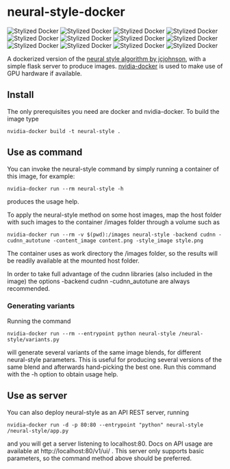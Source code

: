 # neural-style-docker

![Stylized Docker](./img/docker_afremov_sw5000_ss1.png)
![Stylized Docker](./img/docker_broca_sw5000_ss1.png)
![Stylized Docker](./img/docker_brownrays_sw375_ss1.png)
![Stylized Docker](./img/docker_ediaonise_sw1500_ss1.png)
![Stylized Docker](./img/docker_edimburgGraffit_sw20000.0_ss1.png)
![Stylized Docker](./img/docker_himesama_sw10000_ss1.png)
![Stylized Docker](./img/docker_paisaje_urbano-hundertwasser_sw2000_ss1.png)
![Stylized Docker](./img/docker_potatoes_sw375_ss1.png)
![Stylized Docker](./img/docker_RenoirDogesPalaceVenice_sw1500_ss1.png)
![Stylized Docker](./img/docker_revellerAndCourtesan_sw2000_ss1.png)
![Stylized Docker](./img/docker_seated-nude_sw375_ss1.png)
![Stylized Docker](./img/docker_starryNight_sw1500_ss1.png)

A dockerized version of the [neural style algorithm by jcjohnson](https://github.com/jcjohnson/neural-style), with a simple flask server to produce images. [nvidia-docker](https://github.com/NVIDIA/nvidia-docker) is used to make use of GPU hardware if available.

## Install

The only prerequisites you need are docker and nvidia-docker. To build the image type

	nvidia-docker build -t neural-style .

## Use as command

You can invoke the neural-style command by simply running a container of this image, for example:

	nvidia-docker run --rm neural-style -h

produces the usage help.

To apply the neural-style method on some host images, map the host folder with such images to the container /images folder through a volume such as

	nvidia-docker run --rm -v $(pwd):/images neural-style -backend cudnn -cudnn_autotune -content_image content.png -style_image style.png

The container uses as work directory the /images folder, so the results will be readily available at the mounted host folder.

In order to take full advantage of the cudnn libraries (also included in the image) the options -backend cudnn -cudnn_autotune are always recommended.

### Generating variants

Running the command 

	nvidia-docker run --rm --entrypoint python neural-style /neural-style/variants.py

will generate several variants of the same image blends, for different neural-style parameters. This is useful for producing several versions of the same blend and afterwards hand-picking the best one. Run this command with the -h option to obtain usage help.
	
## Use as server

You can also deploy neural-style as an API REST server, running

	nvidia-docker run -d -p 80:80 --entrypoint "python" neural-style /neural-style/app.py

and you will get a server listening to localhost:80. Docs on API usage are available at http://localhost:80/v1/ui/ . This server only supports basic parameters, so the command method above should be preferred.

